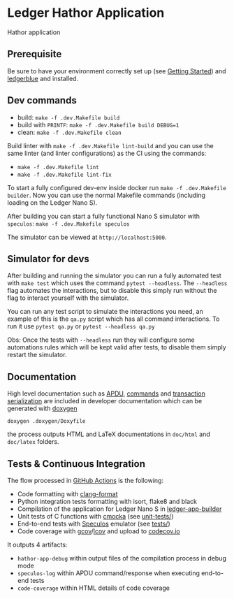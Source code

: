 # Ledger Hathor Application

Hathor application

## Prerequisite

Be sure to have your environment correctly set up (see [Getting Started](https://ledger.readthedocs.io/en/latest/userspace/introduction.html)) and [ledgerblue](https://pypi.org/project/ledgerblue/) and installed.

## Dev commands

- build:
    `make -f .dev.Makefile build`
- build with `PRINTF`:
    `make -f .dev.Makefile build DEBUG=1`
- clean:
    `make -f .dev.Makefile clean`

Build linter with `make -f .dev.Makefile lint-build` and you can use the same linter (and linter configurations) as the CI using the commands:
- `make -f .dev.Makefile lint`
- `make -f .dev.Makefile lint-fix`

To start a fully configured dev-env inside docker run `make -f .dev.Makefile builder`.
Now you can use the normal Makefile commands (including loading on the Ledger Nano S).

After building you can start a fully functional Nano S simulator with `speculos`:
`make -f .dev.Makefile speculos`

The simulator can be viewed at `http://localhost:5000`.

## Simulator for devs

After building and running the simulator you can run a fully automated test with `make test` which uses the command `pytest --headless`.
The `--headless` flag automates the interactions, but to disable this simply run without the flag to interact yourself with the simulator.

You can run any test script to simulate the interactions you need, an example of this is the `qa.py` script which has all command interactions.
To run it use `pytest qa.py` or `pytest --headless qa.py`

Obs: Once the tests with `--headless` run they will configure some automations rules which will be kept valid after tests, to disable them simply restart the simulator.

## Documentation

High level documentation such as [APDU](doc/APDU.md), [commands](doc/COMMANDS.md) and [transaction serialization](doc/TRANSACTION.md) are included in developer documentation which can be generated with [doxygen](https://www.doxygen.nl)

```
doxygen .doxygen/Doxyfile
```

the process outputs HTML and LaTeX documentations in `doc/html` and `doc/latex` folders.

## Tests & Continuous Integration

The flow processed in [GitHub Actions](https://github.com/features/actions) is the following:

- Code formatting with [clang-format](http://clang.llvm.org/docs/ClangFormat.html)
- Python integration tests formatting with isort, flake8 and black
- Compilation of the application for Ledger Nano S in [ledger-app-builder](https://github.com/LedgerHQ/ledger-app-builder)
- Unit tests of C functions with [cmocka](https://cmocka.org/) (see [unit-tests/](unit-tests/))
- End-to-end tests with [Speculos](https://github.com/LedgerHQ/speculos) emulator (see [tests/](tests/))
- Code coverage with [gcov](https://gcc.gnu.org/onlinedocs/gcc/Gcov.html)/[lcov](http://ltp.sourceforge.net/coverage/lcov.php) and upload to [codecov.io](https://about.codecov.io)

It outputs 4 artifacts:

- `hathor-app-debug` within output files of the compilation process in debug mode
- `speculos-log` within APDU command/response when executing end-to-end tests
- `code-coverage` within HTML details of code coverage
